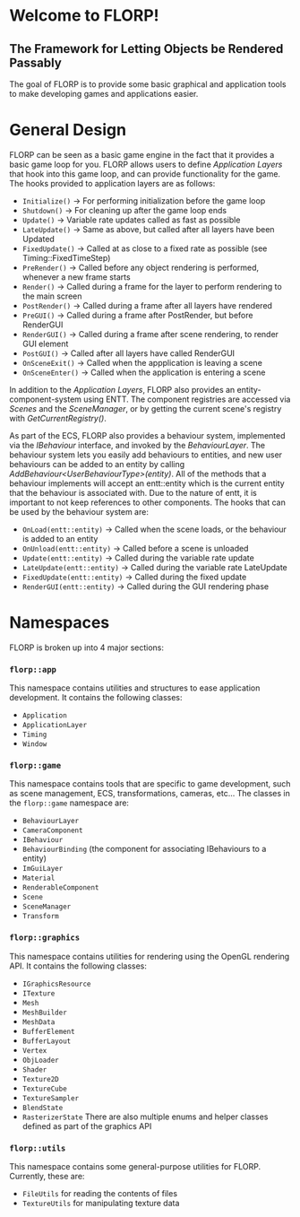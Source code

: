 # Welcome to FLORP!
## The Framework for Letting Objects be Rendered Passably

The goal of FLORP is to provide some basic graphical and application tools to make developing games and applications easier. 


# General Design
FLORP can be seen as a basic game engine in the fact that it provides a basic game loop for you. FLORP allows users to define *Application Layers* that hook into this game loop, and can provide functionality for the game. The hooks provided to application layers are as follows:

* `Initialize()` -> For performing initialization before the game loop
* `Shutdown()` -> For cleaning up after the game loop ends
* `Update()` -> Variable rate updates called as fast as possible
* `LateUpdate()` -> Same as above, but called after all layers have been Updated
* `FixedUpdate()` -> Called at as close to a fixed rate as possible (see Timing::FixedTimeStep)
* `PreRender()` -> Called before any object rendering is performed, whenever a new frame starts
* `Render()` -> Called during a frame for the layer to perform rendering to the main screen
* `PostRender()` -> Called during a frame after all layers have rendered
* `PreGUI()` -> Called during a frame after PostRender, but before RenderGUI
* `RenderGUI()` -> Called during a frame after scene rendering, to render GUI element
* `PostGUI()` -> Called after all layers have called RenderGUI
* `OnSceneExit()` -> Called when the appplication is leaving a scene
* `OnSceneEnter()` -> Called when the application is entering a scene

In addition to the *Application Layers*, FLORP also provides an entity-component-system using ENTT. The component registries are accessed via *Scenes* and the *SceneManager*, or by getting the current scene's registry with *GetCurrentRegistry()*. 

As part of the ECS, FLORP also provides a behaviour system, implemented via the *IBehaviour* interface, and invoked by the *BehaviourLayer*. The behaviour system lets you easily add behaviours to entities, and new user behaviours can be added to an entity by calling *AddBehaviour&lt;UserBehaviourType&gt;(entity)*. All of the methods that a behaviour implements will accept an entt::entity which is the current entity that the behaviour is associated with. Due to the nature of entt, it is important to not keep references to other components. The hooks that can be used by the behaviour system are:
* `OnLoad(entt::entity)` -> Called when the scene loads, or the behaviour is added to an entity
* `OnUnload(entt::entity)` -> Called before a scene is unloaded
* `Update(entt::entity)` -> Called during the variable rate update
* `LateUpdate(entt::entity)` -> Called during the variable rate LateUpdate
* `FixedUpdate(entt::entity)` -> Called during the fixed update
* `RenderGUI(entt::entity)` -> Called during the GUI rendering phase

# Namespaces
FLORP is broken up into 4 major sections:

### `florp::app`
This namespace contains utilities and structures to ease application development. It contains the following classes:
* `Application`
* `ApplicationLayer`
* `Timing`
* `Window`

### `florp::game`
This namespace contains tools that are specific to game development, such as scene management, ECS, transformations, cameras, etc... The classes in the `florp::game` namespace are:
* `BehaviourLayer`
* `CameraComponent`
* `IBehaviour`
* `BehaviourBinding` (the component for associating IBehaviours to a entity)
* `ImGuiLayer`
* `Material`
* `RenderableComponent`
* `Scene`
* `SceneManager`
* `Transform`

### `florp::graphics`
This namespace contains utilities for rendering using the OpenGL rendering API. It contains the following classes:
 * `IGraphicsResource`
 * `ITexture`
 * `Mesh`
 * `MeshBuilder`
 * `MeshData `
 * `BufferElement`
 * `BufferLayout`
 * `Vertex`
 * `ObjLoader`
 * `Shader`
 * `Texture2D`
 * `TextureCube`
 * `TextureSampler`
 * `BlendState`
 * `RasterizerState`
 There are also multiple enums and helper classes defined as part of the graphics API

### `florp::utils`
This namespace contains some general-purpose utilities for FLORP. Currently, these are:
* `FileUtils` for reading the contents of files
* `TextureUtils` for manipulating texture data
